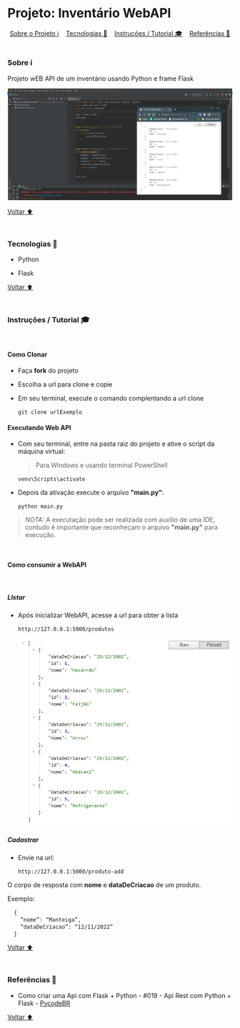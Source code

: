 # Projeto: Inventário WebAPI

<div align="center" id="indice">
  <a href="#sobre">Sobre o Projeto ℹ️</a>&nbsp;&nbsp;&nbsp;
  <a href="#tecno">Tecnologias 🚀</a>&nbsp;&nbsp;&nbsp;
  <a href="#instrucoes">Instruções / Tutorial 🎓</a>&nbsp;&nbsp;&nbsp;
  <a href="#referencias">Referências 🔗</a>  
</div>
<br/>

### <span id="sobre">Sobre ℹ️</span>

Projeto wEB API de um inventário usando Python e frame Flask 

![](about-project/images/web-api.PNG)

[Voltar ⬆️](#indice)

<br/>

### <span id="tecno">Tecnologias 🚀</span>

- Python 

- Flask

[Voltar ⬆️](#indice)

<br/>

### <span id="instrucoes">Instruções / Tutorial 🎓</span>

<br/>

#### Como Clonar

* Faça **fork** do projeto

* Escolha a url para clone e copie

* Em seu terminal, execute o comando complentando a url clone

      git clone urlExemplo

#### Executando Web API

* Com seu terminal, entre na pasta raiz do projeto e ative o script da máquina virtual:

  > Para Windows e usando terminal PowerShell

      venv\Scripts\activate

* Depois da ativação execute o arquivo **"main.py"**:

      python main.py

>*NOTA:* A executação pode ser realizada com auxílio de uma IDE, contudo é importante que reconheçam o arquivo **"main.py"** para execução. 

<br/>

#### Como consumir a WebAPI

<br/>

##### LIstar

- Após inicializar WebAPI, acesse a url para obter a lista

      http://127.0.0.1:5000/produtos

  ![](about-project/images/json-produtos.PNG)

##### Cadastrar

- Envie na url:

      http://127.0.0.1:5000/produto-add

 O corpo de resposta com **nome** e **dataDeCriacao** de um  produto.

Exemplo:

      {
        “nome”: “Manteiga”, 
        “dataDeCriacao”: “12/11/2022”
      }


[Voltar ⬆️](#indice)

<br/>

### <span id="referencias">Referências 🔗</span>

- Como criar uma Api com Flask + Python - #019 - Api Rest com Python + Flask - [PycodeBR](https://www.youtube.com/watch?v=LP8besicfH4)

[Voltar ⬆️](#indice)
